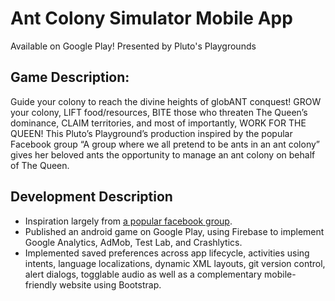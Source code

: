 # Ant Colony Simulator Mobile App
Available on Google Play!
Presented by Pluto's Playgrounds

## Game Description:
Guide your colony to reach the divine heights of globANT conquest! GROW your colony, LIFT food/resources, BITE those who threaten The Queen’s dominance, CLAIM territories, and most of importantly, WORK FOR THE QUEEN! This Pluto’s Playground’s production inspired by the popular Facebook group “A group where we all pretend to be ants in an ant colony” gives her beloved ants the opportunity to manage an ant colony on behalf of The Queen. 

## Development Description
* Inspiration largely from [a popular facebook group](https://www.facebook.com/groups/1416375691836223).
* Published an android game on Google Play, using Firebase to implement Google Analytics, AdMob, Test Lab, and Crashlytics.
* Implemented saved preferences across app lifecycle, activities using intents, language localizations, dynamic XML layouts,  git version control, alert dialogs, togglable audio as well as a complementary mobile-friendly website using Bootstrap.
